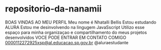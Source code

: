 # repositorio-da-nanamii
BOAS VINDAS AO MEU PERFIL
Meu nome é Nhatalli Bellis
Estou estudando ALURA
Estou me desinvolvendo na lingugem JavaSscript
Utilizo esse espaço para minha organizaçao e compartilhamento do meus projetos desenvolvidos
VOCE PODE ENTRAR EM CONTATO COMIGO
0000112272925xsp@al.educacao.sp.gov.br
@aluraestudante

